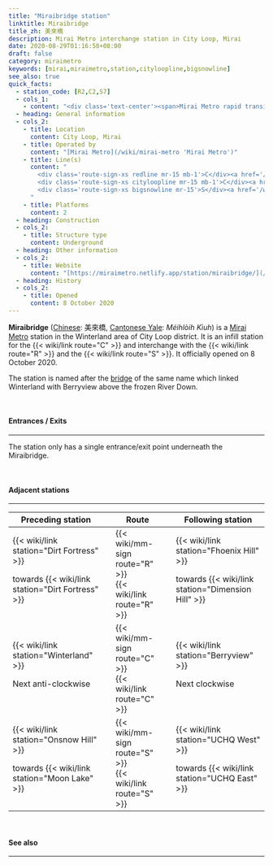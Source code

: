 ```yaml
---
title: "Miraibridge station"
linktitle: Miraibridge
title_zh: 美來橋
description: Mirai Metro interchange station in City Loop, Mirai
date: 2020-08-29T01:16:58+08:00
draft: false
category: miraimetro
keywords: [mirai,miraimetro,station,cityloopline,bigsnowline]
see_also: true
quick_facts:
  - station_code: [R2,C2,S7]
  - cols_1:
    - content: "<div class='text-center'><span>Mirai Metro rapid transit station</span></div>"
  - heading: General information
  - cols_2:
    - title: Location
      content: City Loop, Mirai
    - title: Operated by
      content: "[Mirai Metro](/wiki/mirai-metro 'Mirai Metro')"
    - title: Line(s)
      content: "
        <div class='route-sign-xs redline mr-15 mb-1'>C</div><a href='/wiki/red-line' title='Red Line'>Red Line</a><br>
        <div class='route-sign-xs cityloopline mr-15 mb-1'>C</div><a href='/wiki/city-loop-line' title='City Loop Line'>City Loop Line</a><br>
        <div class='route-sign-xs bigsnowline mr-15'>S</div><a href='/wiki/big-snow-line' title='Big Snow Line'>Big Snow Line</a>
      "
    - title: Platforms
      content: 2
  - heading: Construction
  - cols_2:
    - title: Structure type
      content: Underground
  - heading: Other information
  - cols_2:
    - title: Website
      content: "[https://miraimetro.netlify.app/station/miraibridge/](/station/miraibridge)"
  - heading: History
  - cols_2:
    - title: Opened
      content: 8 October 2020
---
```


**Miraibridge** ([Chinese](https://en.wikipedia.org/wiki/Traditional_Chinese_characters "Traditional Chinese characters"): 美來橋, [Cantonese Yale](https://en.wikipedia.org/wiki/Yale_romanization_of_Cantonese "Yale romanization of Cantonese"): *Méihlòih Kìuh*) is a [Mirai Metro](/wiki/mirai-metro "Mirai Metro") station in the Winterland area of City Loop district. It is an infill station for the {{< wiki/link route="C" >}} and interchange with the {{< wiki/link route="R" >}} and the {{< wiki/link route="S" >}}. It officially opened on 8 October 2020.

The station is named after the [bridge](https://en.wikipedia.org/wiki/Bridge "Bridge") of the same name which linked Winterland with Berryview above the frozen River Down.

<br>

#### Entrances / Exits

---

The station only has a single entrance/exit point underneath the Miraibridge. 

<br>

#### Adjacent stations

---

<div class="table-responsive">
  <table class="table table-bordered table-600 text-center">
    <thead class="thead-light">
      <tr>
        <th class="w-35">Preceding station</th>
        <th colspan="3">Route</th>
        <th class="w-35">Following station</th>
      </tr>
    </thead>
    <tbody>
      <tr>
        <td>
          {{< wiki/link station="Dirt Fortress" >}}
          <p class="small font-italic mb-0">towards {{< wiki/link station="Dirt Fortress" >}}</p>
        </td>
        <td class="redline"></td>
        <td>
          <div class="mb-05">
            {{< wiki/mm-sign route="R" >}}
          </div>
          {{< wiki/link route="R" >}}
        </td>
        <td class="redline"></td>
        <td>
          {{< wiki/link station="Fhoenix Hill" >}}
          <p class="small font-italic mb-0">towards {{< wiki/link station="Dimension Hill" >}}</p>
        </td>
      </tr>
      <tr>
        <td>
          {{< wiki/link station="Winterland" >}}
          <p class="small font-italic mb-0">Next anti-clockwise</p>
        </td>
        <td class="cityloopline"></td>
        <td class="w-30">
          <div class="mb-05">
            {{< wiki/mm-sign route="C" >}}
          </div>
          {{< wiki/link route="C" >}}
        </td>
        <td class="cityloopline"></td>
        <td>
          {{< wiki/link station="Berryview" >}}
          <p class="small font-italic mb-0">Next clockwise</p>
        </td>
      </tr>
      <tr>
        <td>
          {{< wiki/link station="Onsnow Hill" >}}
          <p class="small font-italic mb-0">towards {{< wiki/link station="Moon Lake" >}}</p>
        </td>
        <td class="bigsnowline"></td>
        <td>
          <div class="mb-05">
            {{< wiki/mm-sign route="S" >}}
          </div>
          {{< wiki/link route="S" >}}
        </td>
        <td class="bigsnowline"></td>
        <td>
          {{< wiki/link station="UCHQ West" >}}
          <p class="small font-italic mb-0">towards {{< wiki/link station="UCHQ East" >}}</p>
        </td>
      </tr>
    </tbody>
  </table>
</div>

<br>

#### See also

---